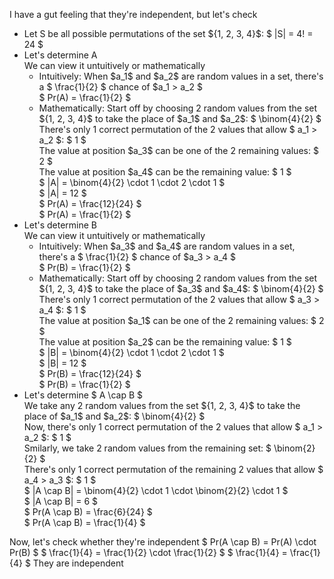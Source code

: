 I have a gut feeling that they're independent, but let's check

<ul>
    <li> Let S be all possible permutations of the set ${1, 2, 3, 4}$: $ |S| = 4! = 24 $
    <li> Let's determine A <br/> 
    We can view it untuitively or mathematically <br/> 
    <ul>
        <li> Intuitively: When $a_1$ and $a_2$ are random values in a set, there's a $ \frac{1}{2} $ chance of $a_1 > a_2 $ <br/> 
        $ Pr(A) = \frac{1}{2} $
        <li> Mathematically: Start off by choosing 2 random values from the set ${1, 2, 3, 4}$ to take the place of $a_1$ and $a_2$: $ \binom{4}{2} $ <br/> 
        There's only 1 correct permutation of the 2 values that allow $ a_1 > a_2 $: $ 1 $ <br/> 
        The value at position $a_3$ can be one of the 2 remaining values: $ 2 $ <br/> 
        The value at position $a_4$ can be the remaining value: $ 1 $ <br/> 
        $ |A| = \binom{4}{2} \cdot 1 \cdot 2 \cdot 1 $ <br/> 
        $ |A| = 12 $ <br/> 
        $ Pr(A) = \frac{12}{24} $ <br/> 
        $ Pr(A) = \frac{1}{2} $
    </ul>
    <li> Let's determine B <br/> 
    We can view it untuitively or mathematically <br/> 
    <ul>
        <li> Intuitively: When $a_3$ and $a_4$ are random values in a set, there's a $ \frac{1}{2} $ chance of $a_3 > a_4 $ <br/> 
        $ Pr(B) = \frac{1}{2} $
        <li> Mathematically: Start off by choosing 2 random values from the set ${1, 2, 3, 4}$ to take the place of $a_3$ and $a_4$: $ \binom{4}{2} $ <br/> 
        There's only 1 correct permutation of the 2 values that allow $ a_3 > a_4 $: $ 1 $ <br/> 
        The value at position $a_1$ can be one of the 2 remaining values: $ 2 $ <br/> 
        The value at position $a_2$ can be the remaining value: $ 1 $ <br/> 
        $ |B| = \binom{4}{2} \cdot 1 \cdot 2 \cdot 1 $ <br/> 
        $ |B| = 12 $ <br/> 
        $ Pr(B) = \frac{12}{24} $ <br/> 
        $ Pr(B) = \frac{1}{2} $
    </ul>
    <li> Let's determine $ A \cap B $ <br/> 
    We take any 2 random values from the set ${1, 2, 3, 4}$ to take the place of $a_1$ and $a_2$: $ \binom{4}{2} $ <br/> 
    Now, there's only 1 correct permutation of the 2 values that allow $ a_1 > a_2 $: $ 1 $ <br/> 
    Smilarly, we take 2 random values from the remaining set: $ \binom{2}{2} $ <br/> 
    There's only 1 correct permutation of the remaining 2 values that allow $ a_4 > a_3 $: $ 1 $ <br/> 
    $ |A \cap B| = \binom{4}{2} \cdot 1 \cdot \binom{2}{2} \cdot 1 $ <br/> 
    $ |A \cap B| = 6 $ <br/> 
    $ Pr(A \cap B) = \frac{6}{24} $ <br/> 
    $ Pr(A \cap B) = \frac{1}{4} $
</ul>
Now, let's check whether they're independent 
$ Pr(A \cap B) = Pr(A) \cdot Pr(B) $ 
$ \frac{1}{4} = \frac{1}{2} \cdot \frac{1}{2} $ 
$ \frac{1}{4} = \frac{1}{4} $ 
They are independent
